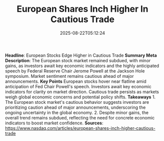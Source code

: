 ﻿---
title: "European Shares Inch Higher In Cautious Trade "
date: "2025-08-22T05:12:24"
category: "Markets"
summary: ""
slug: "european-shares-inch-higher-in-cautious-trade-"
source_urls:
  - ""
seo:
  title: "European Shares Inch Higher In Cautious Trade  | Hash n Hedge"
  description: ""
  keywords: ["news", "markets", "brief"]
---
**Headline**: European Stocks Edge Higher in Cautious Trade  **Summary Meta Description**: The European stock market remained subdued, with minor gains, as investors await key economic indicators and the highly anticipated speech by Federal Reserve Chair Jerome Powell at the Jackson Hole symposium. Market sentiment remains cautious ahead of major announcements.  **Key Points**   European stocks hover near flatline amid anticipation of Fed Chair Powell's speech.  Investors await key economic indicators for clarity on market direction.  Cautious trade persists as markets weigh global economic concerns and potential policy shifts.  **Takeaways**  1. The European stock market's cautious behavior suggests investors are prioritizing caution ahead of major announcements, underscoring the ongoing uncertainty in the global economy. 2. Despite minor gains, the overall trend remains subdued, reflecting the need for concrete economic indicators to boost market confidence.  **Sources**:  https://www.nasdaq.com/articles/european-shares-inch-higher-cautious-trade